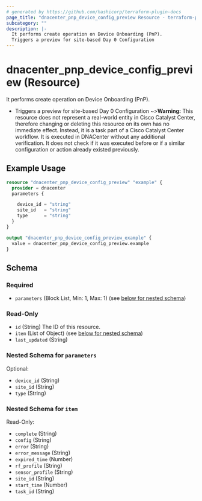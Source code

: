 ```yaml
---
# generated by https://github.com/hashicorp/terraform-plugin-docs
page_title: "dnacenter_pnp_device_config_preview Resource - terraform-provider-dnacenter"
subcategory: ""
description: |-
  It performs create operation on Device Onboarding (PnP).
  Triggers a preview for site-based Day 0 Configuration
---
```


# dnacenter_pnp_device_config_preview (Resource)

It performs create operation on Device Onboarding (PnP).

- Triggers a preview for site-based Day 0 Configuration
~>**Warning:**
This resource does not represent a real-world entity in Cisco Catalyst Center, therefore changing or deleting this resource on its own has no immediate effect.
Instead, it is a task part of a Cisco Catalyst Center workflow. It is executed in DNACenter without any additional verification. It does not check if it was executed before or if a similar configuration or action already existed previously.

## Example Usage

```terraform
resource "dnacenter_pnp_device_config_preview" "example" {
  provider = dnacenter
  parameters {

    device_id = "string"
    site_id   = "string"
    type      = "string"
  }
}

output "dnacenter_pnp_device_config_preview_example" {
  value = dnacenter_pnp_device_config_preview.example
}
```

<!-- schema generated by tfplugindocs -->
## Schema

### Required

- `parameters` (Block List, Min: 1, Max: 1) (see [below for nested schema](#nestedblock--parameters))

### Read-Only

- `id` (String) The ID of this resource.
- `item` (List of Object) (see [below for nested schema](#nestedatt--item))
- `last_updated` (String)

<a id="nestedblock--parameters"></a>
### Nested Schema for `parameters`

Optional:

- `device_id` (String)
- `site_id` (String)
- `type` (String)


<a id="nestedatt--item"></a>
### Nested Schema for `item`

Read-Only:

- `complete` (String)
- `config` (String)
- `error` (String)
- `error_message` (String)
- `expired_time` (Number)
- `rf_profile` (String)
- `sensor_profile` (String)
- `site_id` (String)
- `start_time` (Number)
- `task_id` (String)

